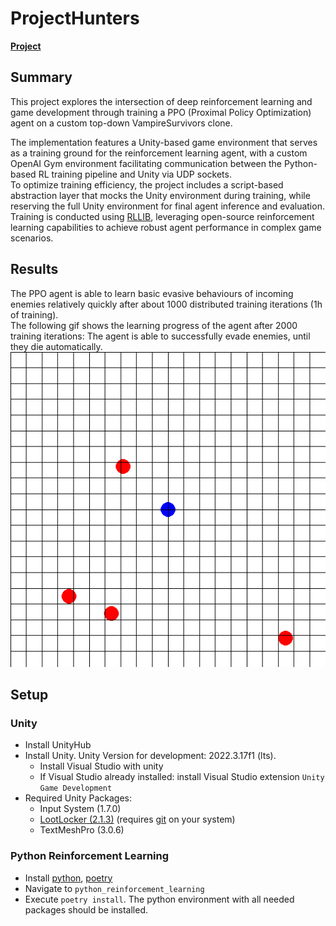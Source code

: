 # ProjectHunters

[**Project**](https://bussler.github.io/#/project-hunters)

## Summary

This project explores the intersection of deep reinforcement learning and game development through training a PPO (Proximal Policy Optimization) agent on a custom top-down VampireSurvivors clone.  

The implementation features a Unity-based game environment that serves as a training ground for the reinforcement learning agent, with a custom OpenAI Gym environment facilitating communication between the Python-based RL training pipeline and Unity via UDP sockets.  
To optimize training efficiency, the project includes a script-based abstraction layer that mocks the Unity environment during training, while reserving the full Unity environment for final agent inference and evaluation.  
Training is conducted using [RLLIB](https://docs.ray.io/en/latest/rllib/index.html), leveraging open-source reinforcement learning capabilities to achieve robust agent performance in complex game scenarios.

## Results

The PPO agent is able to learn basic evasive behaviours of incoming enemies relatively quickly after about 1000 distributed training iterations (1h of training).  
The following gif shows the learning progress of the agent after 2000 training iterations: The agent is able to successfully evade enemies, until they die automatically.  
![Results](images_inference/0/inference.gif)

## Setup

### Unity

- Install UnityHub
- Install Unity. Unity Version for development: 2022.3.17f1 (lts).
    - Install Visual Studio with unity
    - If Visual Studio already installed: install Visual Studio extension `Unity Game Development`
- Required Unity Packages:
    - Input System (1.7.0)
    - [LootLocker (2.1.3)](https://github.com/lootlocker/unity-sdk) (requires [git](https://git-scm.com/) on your system)
    - TextMeshPro (3.0.6)

### Python Reinforcement Learning

- Install [python](https://www.python.org/downloads/), [poetry](https://python-poetry.org/docs/)
- Navigate to `python_reinforcement_learning`
- Execute `poetry install`. The python environment with all needed packages should be installed.
